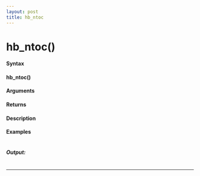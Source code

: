 ```yaml
---
layout: post
title: hb_ntoc
---
```


# hb_ntoc()


#### Syntax

#### hb_ntoc()

#### Arguments

#### Returns

#### Description

#### Examples

```

```

##### Output:

```

```

---